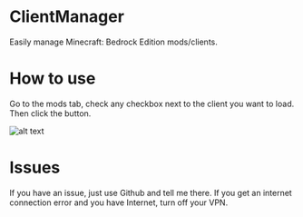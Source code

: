# ClientManager
Easily manage Minecraft: Bedrock Edition mods/clients.
# How to use
Go to the mods tab, check any checkbox next to the client you want to load. Then click the button.

![alt text](https://i.imgur.com/tUaQ74a.png)
# Issues
If you have an issue, just use Github and tell me there. If you get an internet connection error and you have Internet, turn off your VPN.
